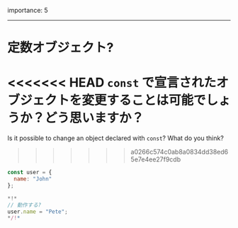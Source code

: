 importance: 5

---

# 定数オブジェクト?

<<<<<<< HEAD
`const` で宣言されたオブジェクトを変更することは可能でしょうか？どう思いますか？
=======
Is it possible to change an object declared with `const`? What do you think?
>>>>>>> a0266c574c0ab8a0834dd38ed65e7e4ee27f9cdb

```js
const user = {
  name: "John"
};

*!*
// 動作する?
user.name = "Pete";
*/!*
```
